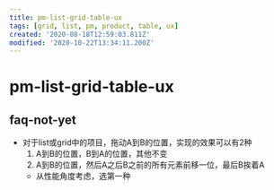 ```yaml
---
title: pm-list-grid-table-ux
tags: [grid, list, pm, product, table, ux]
created: '2020-08-18T12:59:03.811Z'
modified: '2020-10-22T13:34:11.200Z'
---
```


# pm-list-grid-table-ux

## faq-not-yet

- 对于list或grid中的项目，拖动A到B的位置，实现的效果可以有2种
  1. A到B的位置，B到A的位置，其他不变
  2. A到B的位置，然后A之后B之前的所有元素前移一位，最后B挨着A
  - 从性能角度考虑，选第一种
